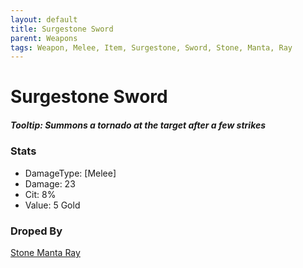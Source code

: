 ```yaml
---
layout: default
title: Surgestone Sword
parent: Weapons
tags: Weapon, Melee, Item, Surgestone, Sword, Stone, Manta, Ray
---
```


# Surgestone Sword

##### Tooltip: *Summons a tornado at the target after a few strikes*

### Stats
- DamageType: [Melee]
- Damage: 23
- Cit: 8%
- Value: 5 Gold

### Droped By
[Stone Manta Ray](https://ricklugtigheid.github.io/SupernovaMod/docs/npcs/bosses/stone_manta_ray)